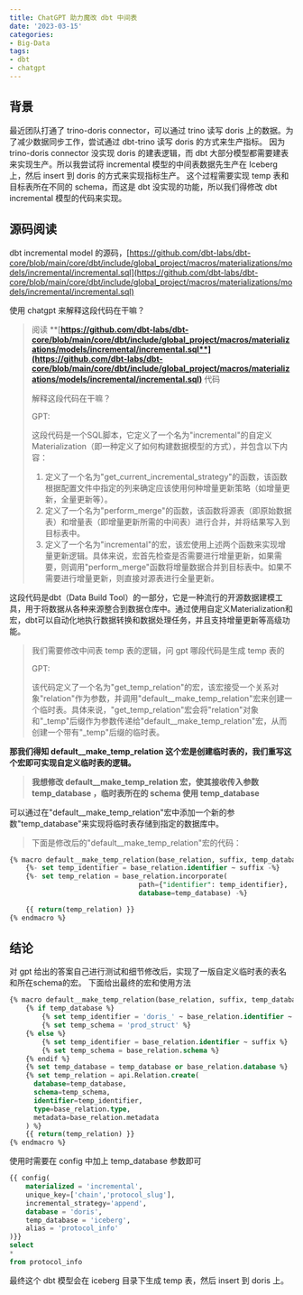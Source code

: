 ```yaml
---
title: ChatGPT 助力魔改 dbt 中间表
date: '2023-03-15'
categories:
- Big-Data
tags:
- dbt
- chatgpt
---
```

## 背景
最近团队打通了 trino-doris connector，可以通过 trino 读写 doris 上的数据。为了减少数据同步工作，尝试通过 dbt-trino 读写 doris 的方式来生产指标。
因为 trino-doris connector 没实现 doris 的建表逻辑，而 dbt 大部分模型都需要建表来实现生产。所以我尝试将 incremental 模型的中间表数据先生产在 Iceberg 上，然后 insert 到 doris 的方式来实现指标生产。
这个过程需要实现 temp 表和目标表所在不同的 schema，而这是 dbt 没实现的功能，所以我们得修改 dbt incremental 模型的代码来实现。
## 源码阅读
dbt incremental model 的源码，[https://github.com/dbt-labs/dbt-core/blob/main/core/dbt/include/global_project/macros/materializations/models/incremental/incremental.sql](https://github.com/dbt-labs/dbt-core/blob/main/core/dbt/include/global_project/macros/materializations/models/incremental/incremental.sql)

使用 chatgpt 来解释这段代码在干嘛？

> 阅读 **[**https://github.com/dbt-labs/dbt-core/blob/main/core/dbt/include/global_project/macros/materializations/models/incremental/incremental.sql**](https://github.com/dbt-labs/dbt-core/blob/main/core/dbt/include/global_project/macros/materializations/models/incremental/incremental.sql)** 代码
> 
> 解释这段代码在干嘛？
> 
> GPT:
> 
> 这段代码是一个SQL脚本，它定义了一个名为"incremental"的自定义Materialization（即一种定义了如何构建数据模型的方式），并包含以下内容：
> 1. 定义了一个名为"get_current_incremental_strategy"的函数，该函数根据配置文件中指定的列来确定应该使用何种增量更新策略（如增量更新，全量更新等）。
> 2. 定义了一个名为"perform_merge"的函数，该函数将源表（即原始数据表）和增量表（即增量更新所需的中间表）进行合并，并将结果写入到目标表中。
> 3. 定义了一个名为"incremental"的宏，该宏使用上述两个函数来实现增量更新逻辑。具体来说，宏首先检查是否需要进行增量更新，如果需要，则调用"perform_merge"函数将增量数据合并到目标表中。如果不需要进行增量更新，则直接对源表进行全量更新。
> 
这段代码是dbt（Data Build Tool）的一部分，它是一种流行的开源数据建模工具，用于将数据从各种来源整合到数据仓库中。通过使用自定义Materialization和宏，dbt可以自动化地执行数据转换和数据处理任务，并且支持增量更新等高级功能。


> 我们需要修改中间表 temp 表的逻辑，问 gpt 哪段代码是生成 temp 表的
> 
> GPT:
> 
> 该代码定义了一个名为"get_temp_relation"的宏，该宏接受一个关系对象"relation"作为参数，并调用"default__make_temp_relation"宏来创建一个临时表。具体来说，"get_temp_relation"宏会将"relation"对象和"_temp"后缀作为参数传递给"default__make_temp_relation"宏，从而创建一个带有"_temp"后缀的临时表。


**那我们得知 default__make_temp_relation 这个宏是创建临时表的，我们重写这个宏即可实现自定义临时表的逻辑。**
> **我想修改 default__make_temp_relation 宏，使其接收传入参数 temp_database ，临时表所在的 schema 使用 temp_database**

可以通过在"default__make_temp_relation"宏中添加一个新的参数"temp_database"来实现将临时表存储到指定的数据库中。
> 下面是修改后的"default__make_temp_relation"宏的代码：

```sql
{% macro default__make_temp_relation(base_relation, suffix, temp_database) %}
    {%- set temp_identifier = base_relation.identifier ~ suffix -%}
    {%- set temp_relation = base_relation.incorporate(
                                path={"identifier": temp_identifier},
                                database=temp_database) -%}

    {{ return(temp_relation) }}
{% endmacro %}
```
## 结论
对 gpt 给出的答案自己进行测试和细节修改后，实现了一版自定义临时表的表名和所在schema的宏。
下面给出最终的宏和使用方法
```sql
{% macro default__make_temp_relation(base_relation, suffix, temp_database=config.get('temp_database', None)) %}
    {% if temp_database %}
        {% set temp_identifier = 'doris_' ~ base_relation.identifier ~ suffix %}
        {% set temp_schema = 'prod_struct' %}
    {% else %}
        {% set temp_identifier = base_relation.identifier ~ suffix %}
        {% set temp_schema = base_relation.schema %}
    {% endif %}
    {% set temp_database = temp_database or base_relation.database %}
    {% set temp_relation = api.Relation.create(
      database=temp_database,
      schema=temp_schema,
      identifier=temp_identifier,
      type=base_relation.type,
      metadata=base_relation.metadata
    ) %}
    {{ return(temp_relation) }}
{% endmacro %}

```
使用时需要在 config 中加上 temp_database 参数即可
```sql
{{ config(
    materialized = 'incremental',
    unique_key=['chain','protocol_slug'],
    incremental_strategy='append',
    database = 'doris',
    temp_database = 'iceberg',
    alias = 'protocol_info'
)}}
select
*
from protocol_info
```
最终这个 dbt 模型会在 iceberg 目录下生成 temp 表，然后 insert 到 doris 上。
